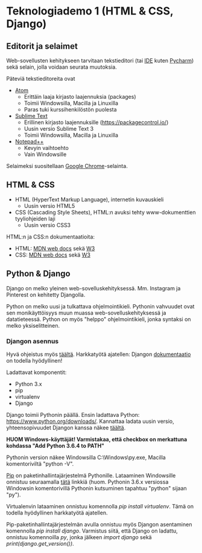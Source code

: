 # Teknologiademo 1 (HTML & CSS, Django) #

## Editorit ja selaimet ##

Web-sovellusten kehitykseen tarvitaan tekstieditori (tai [IDE](https://en.wikipedia.org/wiki/Integrated_development_environment) kuten [Pycharm](https://en.wikipedia.org/wiki/Integrated_development_environment)) sekä selain, jolla voidaan seurata muutoksia.

Päteviä tekstieditoreita ovat
- [Atom](https://atom.io/)
  - Erittäin laaja kirjasto laajennuksia (packages)
  - Toimii Windowsilla, Macilla ja Linuxilla
  - Paras tuki kurssihenkilöstön puolesta
- [Sublime Text](https://www.sublimetext.com/)
  - Erillinen kirjasto laajennuksille (https://packagecontrol.io/)
  - Uusin versio Sublime Text 3
  - Toimii Windowsilla, Macilla ja Linuxilla
- [Notepad++](https://notepad-plus-plus.org/)
  - Kevyin vaihtoehto
  - Vain Windowsille

Selaimeksi suositellaan [Google Chrome](https://www.google.fi/url?sa=t&rct=j&q=&esrc=s&source=web&cd=1&cad=rja&uact=8&ved=0ahUKEwjYht7zkOTYAhWKkywKHUqBAOIQFggyMAA&url=https%3A%2F%2Fwww.google.com%2Fchrome%2Fbrowser%2Fdesktop%2Findex.html&usg=AOvVaw0XVP3LCM5kL0uPj3LId6gl)-selainta.

## HTML & CSS ##

- HTML (HyperText Markup Language), internetin kuvauskieli
  - Uusin versio HTML5
- CSS (Cascading Style Sheets), HTML:n avuksi tehty www-dokumenttien tyyliohjeiden laji
  - Uusin versio CSS3

HTML:n ja CSS:n dokumentaatioita:
- HTML: [MDN web docs](https://developer.mozilla.org/en-US/docs/Web/HTML) sekä [W3](https://www.w3schools.com/html/)
- CSS: [MDN web docs](https://developer.mozilla.org/en-US/docs/Web/CSS) sekä [W3](https://www.w3schools.com/css/default.asp)

## Python & Django ##

Django on melko yleinen web-sovelluskehityksessä. Mm. Instagram ja Pinterest on kehitetty Djangolla.

Python on melko uusi ja tulkattava ohjelmointikieli. Pythonin vahvuudet ovat sen monikäyttöisyys muun muassa web-sovelluskehityksessä ja datatieteessä. Python on myös "helppo" ohjelmointikieli, jonka syntaksi on melko yksiselitteinen.

### Djangon asennus ###

Hyvä ohjeistus myös [täältä](https://www.codingforentrepreneurs.com/blog/install-python-django-on-windows/). Harkkatyötä ajatellen: Djangon [dokumentaatio](https://docs.djangoproject.com/en/1.11/) on todella hyödyllinen!

Ladattavat komponentit:
- Python 3.x
- pip
- virtualenv
- Django

Django toimii Pythonin päällä. Ensin ladattava Python: https://www.python.org/downloads/. Kannattaa ladata uusin versio, yhteensopivuudet Djangon kanssa näkee [täältä](https://docs.djangoproject.com/en/1.11/faq/install/#faq-python-version-support).

**HUOM Windows-käyttäjät! Varmistakaa, että checkbox on merkattuna kohdassa "Add Python 3.6.4 to PATH"**

Pythonin version näkee Windowsilla C:\Windows\py.exe, Macilla komentoriviltä "python -V".

[Pip](https://en.wikipedia.org/wiki/Pip_(package_manager)) on paketinhallintajärjestelmä Pythonille. Lataaminen Windowsille onnistuu seuraamalla [tätä](https://github.com/BurntSushi/nfldb/wiki/Python-&-pip-Windows-installation#pip-install) linkkiä (huom. Pythonin 3.6.x versiossa Windowsin komentorivillä Pythonin kutsuminen tapahtuu "python" sijaan "py").

Virtualenvin lataaminen onnistuu komennolla *pip install virtualenv*. Tämä on todella hyödyllinen harkkatyötä ajatellen.

Pip-paketinhallintajärjestelmän avulla onnistuu myös Djangon asentaminen komennolla *pip install django*. Varmistus siitä, että Django on ladattu, onnistuu komennoilla *py*, jonka jälkeen *import django* sekä *print(django.get_version())*.
